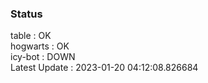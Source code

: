 ### Status


table : OK  
hogwarts : OK  
icy-bot : DOWN  
Latest Update : 2023-01-20 04:12:08.826684
